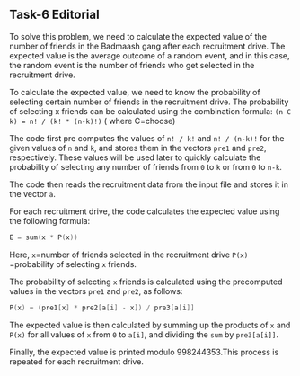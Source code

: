 ## Task-6 Editorial

To solve this problem, we need to calculate the expected value of the number of friends in the Badmaash gang after each recruitment drive. The expected value is the average outcome of a random event, and in this case, the random event is the number of friends who get selected in the recruitment drive.

To calculate the expected value, we need to know the probability of selecting certain number of friends in the recruitment drive. The probability of selecting x friends can be calculated using the combination formula: `(n C k) = n! / (k! * (n-k)!)` ( where C=choose)

The code first pre computes the values of `n! / k!` and `n! / (n-k)!` for the given values of `n` and `k`, and stores them in the vectors `pre1` and `pre2`, respectively. These values will be used later to quickly calculate the probability of selecting any number of friends from `0` to `k` or from `0` to `n-k`.

The code then reads the recruitment data from the input file and stores it in the vector `a`.

For each recruitment drive, the code calculates the expected value using the following formula:

```cpp
E = sum(x * P(x))
```

Here,
 `x`=number of friends selected in the recruitment drive 
 `P(x)` =probability of selecting `x` friends.


The probability of selecting `x` friends is calculated using the precomputed values in the vectors `pre1` and `pre2`, as follows:


```cpp
P(x) = (pre1[x] * pre2[a[i] - x]) / pre3[a[i]]

```
The expected value is then calculated by summing up the products of `x` and `P(x)` for all values of `x` from `0` to `a[i]`, and dividing the `sum` by `pre3[a[i]]`.

Finally, the expected value is printed modulo 998244353.This process is repeated for each recruitment drive.